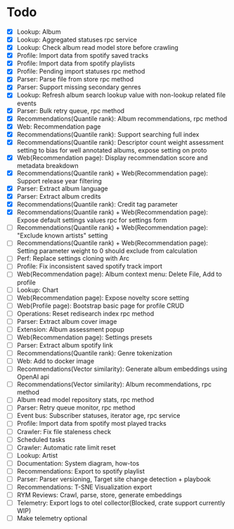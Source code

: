 # Todo

- [x] Lookup: Album
- [x] Lookup: Aggregated statuses rpc service
- [x] Lookup: Check album read model store before crawling
- [x] Profile: Import data from spotify saved tracks
- [x] Profile: Import data from spotify playlists
- [x] Profile: Pending import statuses rpc method
- [x] Parser: Parse file from store rpc method
- [x] Parser: Support missing secondary genres
- [x] Lookup: Refresh album search lookup value with non-lookup related file events
- [x] Parser: Bulk retry queue, rpc method
- [x] Recommendations(Quantile rank): Album recommendations, rpc method
- [x] Web: Recommendation page
- [x] Recommendations(Quantile rank): Support searching full index
- [x] Recommendations(Quantile rank): Descriptor count weight assessment setting to bias for well annotated albums, expose setting on proto
- [x] Web(Recommendation page): Display recommendation score and metadata breakdown
- [x] Recommendations(Quantile rank) + Web(Recommendation page): Support release year filtering
- [x] Parser: Extract album language
- [x] Parser: Extract album credits
- [x] Recommendations(Quantile rank): Credit tag parameter
- [x] Recommendations(Quantile rank) + Web(Recommendation page): Expose default settings values rpc for settings form
- [ ] Recommendations(Quantile rank) + Web(Recommendation page): "Exclude known artists" setting
- [ ] Recommendations(Quantile rank) + Web(Recommendation page): Setting parameter weight to 0 should exclude from calculation
- [ ] Perf: Replace settings cloning with Arc
- [ ] Profile: Fix inconsistent saved spotify track import
- [ ] Web(Recommendation page): Album context menu: Delete File, Add to profile
- [ ] Lookup: Chart
- [ ] Web(Recommendation page): Expose novelty score setting
- [ ] Web(Profile page): Bootstrap basic page for profile CRUD
- [ ] Operations: Reset redisearch index rpc method
- [ ] Parser: Extract album cover image
- [ ] Extension: Album assessment popup
- [ ] Web(Recommendation page): Settings presets
- [ ] Parser: Extract album spotify link
- [ ] Recommendations(Quantile rank): Genre tokenization
- [ ] Web: Add to docker image
- [ ] Recommendations(Vector similarity): Generate album embeddings using OpenAI api
- [ ] Recommendations(Vector similarity): Album recommendations, rpc method
- [ ] Album read model repository stats, rpc method
- [ ] Parser: Retry queue monitor, rpc method
- [ ] Event bus: Subscriber statuses, iterator age, rpc service
- [ ] Profile: Import data from spotify most played tracks
- [ ] Crawler: Fix file staleness check
- [ ] Scheduled tasks
- [ ] Crawler: Automatic rate limit reset
- [ ] Lookup: Artist
- [ ] Documentation: System diagram, how-tos
- [ ] Recommendations: Export to spotify playlist
- [ ] Parser: Parser versioning, Target site change detection + playbook
- [ ] Recommendations: T-SNE Visualization export
- [ ] RYM Reviews: Crawl, parse, store, generate embeddings
- [ ] Telemetry: Export logs to otel collector(Blocked, crate support currently WIP)
- [ ] Make telemetry optional
